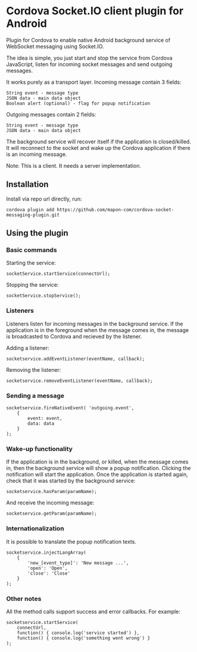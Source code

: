 # Cordova Socket.IO client plugin for Android

Plugin for Cordova to enable native Android background service of WebSocket messaging using Socket.IO.

The idea is simple, you just start and stop the service from Cordova JavaScript,
listen for incoming socket messages and send outgoing messages.

It works purely as a transport layer.
Incoming message contain 3 fields:

    String event - message type
    JSON data - main data object
    Boolean alert (optional) - flag for popup notification

Outgoing messages contain 2 fields:

    String event - message type
    JSON data - main data object

The background service will recover itself if the application is closed/killed.
It will reconnect to the socket and wake up the Cordova application if there is an incoming message.

Note: This is a client. It needs a server implementation. 

## Installation

Install via repo url directly, run:

    cordova plugin add https://github.com/mapon-com/cordova-socket-messaging-plugin.git

## Using the plugin

### Basic commands

Starting the service:

    socketService.startService(connectUrl);

Stopping the service:

    socketService.stopService();
    
### Listeners

Listeners listen for incoming messages in the background service.
If the application is in the foreground when the message comes in, the message is broadcasted to Cordova and recieved by the listener.

Adding a listener:

    socketservice.addEventListener(eventName, callback);
    
Removing the listener:

    socketservice.removeEventListener(eventName, callback);
    
### Sending a message

    socketservice.fireNativeEvent( 'outgoing.event',
        {
            event: event,
            data: data
        }
    );
    
### Wake-up functionality

If the application is in the background, or killed, when the message comes in, then the background service will show a popup notification.
Clicking the notification will start the application.
Once the application is started again, check that it was started by the background service:

    socketservice.hasParam(paramName);
    
And receive the incoming message:
    
    socketservice.getParam(paramName);

### Internationalization

It is possible to translate the popup notification texts.

    socketservice.injectLangArray(
        {
            'new_[event_type]': 'New message ...',
            'open': 'Open',
            'close': 'Close'
        }
    );

### Other notes
    
All the method calls support success and error callbacks. For example:

    socketservice.startService(
        connectUrl,
        function() { console.log('service started') },
        function() { console.log('something went wrong') }
    );
